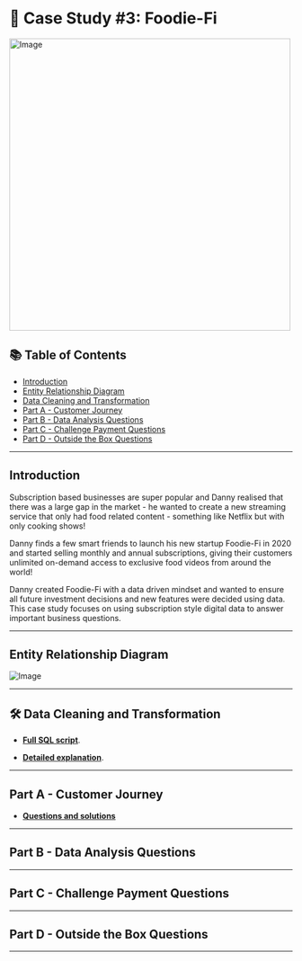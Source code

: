 # 🥑 Case Study #3: Foodie-Fi

<img src="https://github.com/user-attachments/assets/c44b890c-c612-4cc5-bf96-edf4a472922a" alt="Image" width="500" height="520">

## 📚 Table of Contents
- [Introduction](#introduction)
- [Entity Relationship Diagram](#entity-relationship-diagram)
- [Data Cleaning and Transformation](#data-cleaning)
- [Part A - Customer Journey](#customer-journey)
- [Part B - Data Analysis Questions](#data-analysis)
- [Part C - Challenge Payment Questions](#challenge-payment)
- [Part D - Outside the Box Questions](#bonus)

***

## Introduction

Subscription based businesses are super popular and Danny realised that there was a large gap in the market - he wanted to create a new streaming service that only had food related content - something like Netflix but with only cooking shows!

Danny finds a few smart friends to launch his new startup Foodie-Fi in 2020 and started selling monthly and annual subscriptions, giving their customers unlimited on-demand access to exclusive food videos from around the world!

Danny created Foodie-Fi with a data driven mindset and wanted to ensure all future investment decisions and new features were decided using data. This case study focuses on using subscription style digital data to answer important business questions.

***

## Entity Relationship Diagram

![Image](https://github.com/user-attachments/assets/e8470e56-d985-43cf-b3ad-f0073593e090)

***

<a id="data-cleaning"></a>
## 🛠️ Data Cleaning and Transformation

- **[Full SQL script](https://github.com/nacht29/8-Week-SQL-Challenge/blob/main/Case%20Study%20%232%20-%20Pizza%20Runner/data-cleaning/cleaning.sql)**.

- **[Detailed explanation](https://github.com/nacht29/8-Week-SQL-Challenge/blob/main/Case%20Study%20%232%20-%20Pizza%20Runner/data-cleaning/README.md)**.

***

<a id="customer-journey"></a>
## Part A - Customer Journey

- **[Questions and solutions](https://github.com/nacht29/8-Week-SQL-Challenge/tree/main/Case%20Study%20%232%20-%20Pizza%20Runner/Part%20A%3A%20Pizza%20Metrics)**

***

<a id="data-analysis"></a>
## Part B - Data Analysis Questions

***

<a id="challenge-payment"></a>
## Part C - Challenge Payment Questions

***

<a id="bonus"></a>
## Part D - Outside the Box Questions

***